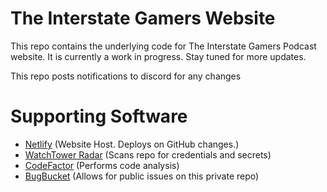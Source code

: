 # The Interstate Gamers Website  
This repo contains the underlying code for The Interstate Gamers Podcast website. It is currently a work in progress. Stay tuned for more updates.

This repo posts notifications to discord for any changes

# Supporting Software
- [Netlify](https://www.netlify.com) (Website Host. Deploys on GitHub changes.)
- [WatchTower Radar](https://radar.watchtower.ai) (Scans repo for credentials and secrets)
- [CodeFactor](https://www.codefactor.io) (Performs code analysis)
- [BugBucket](https://bugbucket.io/issues/klewiscse/interstategamers) (Allows for public issues on this private repo)
